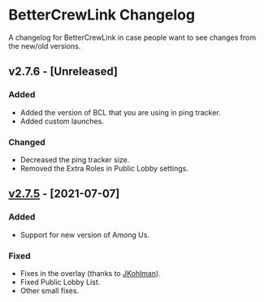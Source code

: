 # BetterCrewLink Changelog

A changelog for BetterCrewLink in case people want to see changes from the new/old versions.

## v2.7.6 - [Unreleased]

### Added

- Added the version of BCL that you are using in ping tracker.
- Added custom launches.

### Changed

- Decreased the ping tracker size.
- Removed the Extra Roles in Public Lobby settings.

## [v2.7.5](https://github.com/OhMyGuus/BetterCrewLink/releases/tag/v2.7.5) - [2021-07-07]

### Added

- Support for new version of Among Us.

### Fixed

- Fixes in the overlay (thanks to [JKohlman](https://github.com/JKohlman)).
- Fixed Public Lobby List.
- Other small fixes.
